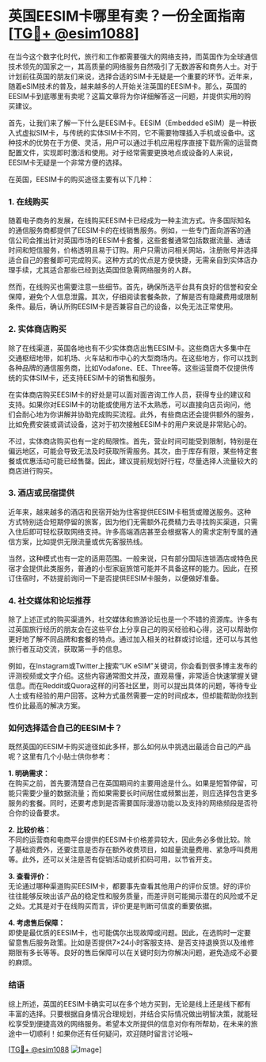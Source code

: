 # 英国EESIM卡哪里有卖？一份全面指南[[TG💪+ @esim1088](https://t.me/s/esim1088)]

在当今这个数字化时代，旅行和工作都需要强大的网络支持，而英国作为全球通信技术领先的国家之一，其高质量的网络服务自然吸引了无数游客和商务人士。对于计划前往英国的朋友们来说，选择合适的SIM卡无疑是一个重要的环节。近年来，随着eSIM技术的普及，越来越多的人开始关注英国的EESIM卡。那么，英国的EESIM卡到底哪里有卖呢？这篇文章将为你详细解答这一问题，并提供实用的购买建议。

首先，让我们来了解一下什么是EESIM卡。EESIM（Embedded eSIM）是一种嵌入式虚拟SIM卡，与传统的实体SIM卡不同，它不需要物理插入手机或设备中。这种技术的优势在于方便、灵活，用户可以通过手机应用程序直接下载所需的运营商配置文件，实现即时激活和使用。对于经常需要更换地点或设备的人来说，EESIM卡无疑是一个非常方便的选择。

在英国，EESIM卡的购买途径主要有以下几种：

### **1. 在线购买**

随着电子商务的发展，在线购买EESIM卡已经成为一种主流方式。许多国际知名的通信服务商都提供了EESIM卡的在线销售服务。例如，一些专门面向游客的通信公司会推出针对英国市场的EESIM卡套餐，这些套餐通常包括数据流量、通话时间和短信服务，价格透明且易于订购。用户只需访问相关网站，注册账号并选择适合自己的套餐即可完成购买。这种方式的优点是方便快捷，无需亲自到实体店办理手续，尤其适合那些已经到达英国但急需网络服务的人群。

然而，在线购买也需要注意一些细节。首先，确保所选平台具有良好的信誉和安全保障，避免个人信息泄露。其次，仔细阅读套餐条款，了解是否有隐藏费用或限制条件。最后，确认所购EESIM卡是否兼容自己的设备，以免无法正常使用。

### **2. 实体商店购买**

除了在线渠道，英国各地也有不少实体商店出售EESIM卡。这些商店大多集中在交通枢纽地带，如机场、火车站和市中心的大型商场内。在这些地方，你可以找到各种品牌的通信服务商，比如Vodafone、EE、Three等。这些运营商不仅提供传统的实体SIM卡，还支持EESIM卡的销售和服务。

在实体商店购买EESIM卡的好处是可以面对面咨询工作人员，获得专业的建议和支持。如果你对EESIM卡的功能或使用方法不太熟悉，可以直接向店员询问，他们会耐心地为你讲解并协助完成购买流程。此外，有些商店还会提供额外的服务，比如免费安装或调试设备，这对于初次接触EESIM卡的用户来说是非常贴心的。

不过，实体商店购买也有一定的局限性。首先，营业时间可能受到限制，特别是在偏远地区，可能会导致无法及时获取所需服务。其次，由于库存有限，某些特定套餐或优惠活动可能已经售罄。因此，建议提前规划好行程，尽量选择人流量较大的商店进行购买。

### **3. 酒店或民宿提供**

近年来，越来越多的酒店和民宿开始为住客提供EESIM卡租赁或赠送服务。这种方式特别适合短期停留的旅客，因为他们无需额外花费精力去寻找购买渠道，只需入住后即可轻松获取网络支持。许多高端酒店甚至会根据客人的需求定制专属的通信方案，比如提供无限流量或优先客服热线。

当然，这种模式也有一定的适用范围。一般来说，只有部分国际连锁酒店或特色民宿才会提供此类服务，普通的小型家庭旅馆可能并不具备这样的能力。因此，在预订住宿时，不妨提前询问一下是否提供EESIM卡服务，以便做好准备。

### **4. 社交媒体和论坛推荐**

除了上述正式的购买渠道外，社交媒体和旅游论坛也是一个不错的资源库。许多有过英国旅行经历的朋友会在这些平台上分享自己的购买经验和心得，这可以帮助你更好地了解不同品牌和套餐的特点。通过加入相关的社群或讨论组，还可以与其他旅行者互动交流，获取第一手的信息。

例如，在Instagram或Twitter上搜索“UK eSIM”关键词，你会看到很多博主发布的评测视频或文字介绍。这些内容通常图文并茂，直观易懂，非常适合快速掌握关键信息。而在Reddit或Quora这样的问答社区里，则可以提出具体的问题，等待专业人士或有经验的用户回答。这种方式虽然需要一定的时间成本，但却能帮助你找到性价比最高的解决方案。

### **如何选择适合自己的EESIM卡？**

既然英国的EESIM卡购买途径如此多样，那么如何从中挑选出最适合自己的产品呢？这里有几个小贴士供你参考：

**1. 明确需求：**  
在购买之前，首先要清楚自己在英国期间的主要用途是什么。如果是短暂停留，可能只需要少量的数据流量；而如果需要长时间居住或频繁出差，则应选择包含更多服务的套餐。同时，还要考虑到是否需要国际漫游功能以及支持的网络频段是否符合你的设备要求。

**2. 比较价格：**  
不同的运营商和电商平台提供的EESIM卡价格差异较大，因此务必多做比较。除了基础资费外，还要注意是否存在额外收费项目，如超量流量费用、紧急呼叫费用等。此外，还可以关注是否有促销活动或折扣码可用，以节省开支。

**3. 查看评价：**  
无论通过哪种渠道购买EESIM卡，都要事先查看其他用户的评价反馈。好的评价往往能够反映出该产品的稳定性和服务质量，而差评则可能揭示潜在的风险或不足之处。尤其是对于在线购买而言，评价更是判断可信度的重要依据。

**4. 考虑售后保障：**  
即使是最优质的EESIM卡，也可能偶尔出现故障或问题。因此，在选购时一定要留意售后服务政策。比如是否提供7×24小时客服支持、是否支持退换货以及维修期限有多长等等。良好的售后保障可以在关键时刻为你解决问题，避免造成不必要的麻烦。

### **结语**

综上所述，英国的EESIM卡确实可以在多个地方买到，无论是线上还是线下都有丰富的选择。只要根据自身情况合理规划，并结合实际情况做出明智决策，就能轻松享受到便捷高效的网络服务。希望本文所提供的信息对你有所帮助，在未来的旅途中一切顺利！如果你还有任何疑问，欢迎随时留言讨论哦~

[[TG💪+ @esim1088](https://t.me/s/esim1088) ![Image](https://i.postimg.cc/4NQfJmqS/Snipaste-2025-05-13-00-14-12.png)]